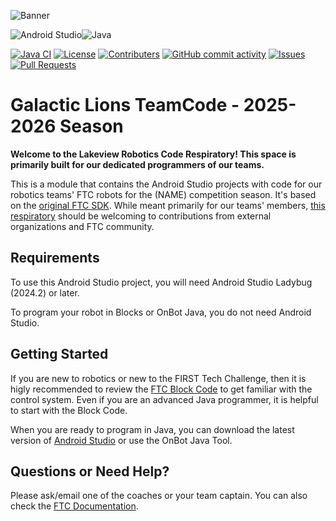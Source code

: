 <!--GalacticLions-Starter ReadMe | © 2024 Lakeview Academy. All right reserved. | Built by @ZRJohnson208-->

![Banner](https://github.com/ZRJohnson208/GalacticLions-CodeVault/blob/main/Repo-Banner-New.png)

![Android Studio](https://img.shields.io/badge/built_in-Android_Studio-3DDC84?style=for-the-badge)![Java](https://img.shields.io/badge/with-java-%23ED8B00.svg?style=for-the-badge)

[![Java CI](https://github.com/ftcteam5898/GalacticLions-Starter/actions/workflows/java.yml/badge.svg)](https://github.com/ftcteam5898/GalacticLions-Starter/actions/workflows/java.yml)
[![License](https://img.shields.io/github/license/ftcteam5898/GalacticLions-Starter?color=0088ff)](https://raw.githubusercontent.com/ftcteam5898/GalacticLions-Starter/refs/heads/master/LICENSE)
[![Contributers](https://img.shields.io/github/contributors/ftcteam5898/GalacticLions-Starter?color=0088ff)](https://github.com/ftcteam5898/GalacticLions-Starter/graphs/contributors)
[![GitHub commit activity](https://img.shields.io/github/commit-activity/m/ftcteam5898/GalacticLions-Starter?color=0088ff)](https://github.com/ftcteam5898/GalacticLions-Starter/pulse/monthly)
[![Issues](https://img.shields.io/github/issues/ftcteam5898/GalacticLions-Starter?color=0088ff)](https://github.com/ftcteam5898/GalacticLions-Starter/issues)
[![Pull Requests](https://img.shields.io/github/issues-pr/ftcteam5898/GalacticLions-Starter?color=0088ff)](https://github.com/ftcteam5898/GalacticLions-Starter/pulls)

# Galactic Lions TeamCode - 2025-2026 Season
**Welcome to the Lakeview Robotics Code Respiratory! This space is primarily built for our dedicated programmers of our teams.**

This is a module that contains the Android Studio projects with code for our robotics teams' FTC robots for the (NAME) competition season. It's based on the [original FTC SDK](https://github.com/FIRST-Tech-Challenge/FtcRobotController). While meant primarily for our teams' members, [this respiratory](https://github.com/ftcteam5898/GalacticLions-Starter) should be welcoming to contributions from external organizations and FTC community.

## Requirements

To use this Android Studio project, you will need Android Studio Ladybug (2024.2) or later.

To program your robot in Blocks or OnBot Java, you do not need Android Studio.

## Getting Started

If you are new to robotics or new to the FIRST Tech Challenge, then it is higly recommended to review the [FTC Block Code](https://ftc-docs.firstinspires.org/programming_resources/blocks/Blocks-Tutorial.html) to get familiar with the control system. Even if you are an advanced Java programmer, it is helpful to start with the Block Code.

When you are ready to program in Java, you can download the latest version of [Android Studio](https://developer.android.com/studio?gad_source=1&gclid=CjwKCAiAzvC9BhADEiwAEhtlN1GO7x4DcoMQ9Q-BR-_y67NSKy9FjMK88L6woepRECnAuXiWYT9yrRoCiA4QAvD_BwE&gclsrc=aw.ds) or use the OnBot Java Tool.

## Questions or Need Help?
Please ask/email one of the coaches or your team captain. You can also check the [FTC Documentation](https://ftc-docs.firstinspires.org/en/latest/).
